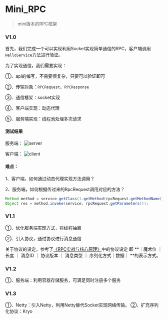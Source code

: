 # Mini_RPC
>  mini版本的RPC框架



### V1.0

首先，我们完成一个可以实现利用Socket实现简单通信的RPC，客户端调用`HelloService`方法进行验证。

为了实现通信，我们需要实现：

①、api的编写，不需要很复杂，只要可以验证即可

②、传输对象：`RPCRequest`、`RPCResponse`

③、通信框架：socket实现

④、客户端实现：动态代理

⑤、服务端实现：线程池处理多次请求

#### 测试结果

服务端：
![server](https://markdown-image-1257239969.cos.ap-nanjing.myqcloud.com/2022/04/07/jie-ping20220407-xia-wu45952.png)

客户端：
![client](https://markdown-image-1257239969.cos.ap-nanjing.myqcloud.com/2022/04/07/jie-ping20220407-xia-wu50114.png)

#### 难点：

1、客户端，如何通过动态代理实现方法调用？

2、服务端，如何根据传过来的RpcRequest调用对应的方法？

```java
Method method = service.getClass().getMethod(rpcRequest.getMethodName(), rpcRequest.getParameterType());
Object res = method.invoke(service, rpcRequest.getParameters());
```

### V1.1
①、优化服务端实现方式，将线程抽离

②、引入协议，通过协议进行消息通信

关于协议的设定，参考了[《RPC实战与核心原理》](https://time.geekbang.org/column/article/199651)中的协议设定
即 **｜魔术位 ｜ 长度 ｜ 消息ID ｜ 协议版本 ｜ 消息类型 ｜ 序列化方式｜数据｜ **的表示方式。 

### V1.2
①、服务端：利用容器存储服务，可满足同时注册多个服务

### V1.3
①、Netty：引入Netty，利用Netty替代Socket实现网络传输。
②、扩充序列化协议：Kryo

